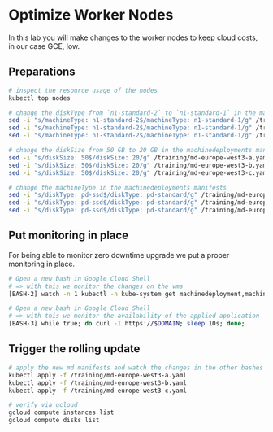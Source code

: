 # Optimize Worker Nodes

In this lab you will make changes to the worker nodes to keep cloud costs, in our case GCE, low.

## Preparations

```bash
# inspect the resource usage of the nodes
kubectl top nodes

# change the diskType from `n1-standard-2` to `n1-standard-1` in the machinedeployments manifests
sed -i "s/machineType: n1-standard-2$/machineType: n1-standard-1/g" /training/md-europe-west3-a.yaml
sed -i "s/machineType: n1-standard-2$/machineType: n1-standard-1/g" /training/md-europe-west3-b.yaml
sed -i "s/machineType: n1-standard-2$/machineType: n1-standard-1/g" /training/md-europe-west3-c.yaml

# change the diskSize from 50 GB to 20 GB in the machinedeployments manifests
sed -i "s/diskSize: 50$/diskSize: 20/g" /training/md-europe-west3-a.yaml
sed -i "s/diskSize: 50$/diskSize: 20/g" /training/md-europe-west3-b.yaml
sed -i "s/diskSize: 50$/diskSize: 20/g" /training/md-europe-west3-c.yaml

# change the machineType in the machinedeployments manifests
sed -i "s/diskType: pd-ssd$/diskType: pd-standard/g" /training/md-europe-west3-a.yaml
sed -i "s/diskType: pd-ssd$/diskType: pd-standard/g" /training/md-europe-west3-b.yaml
sed -i "s/diskType: pd-ssd$/diskType: pd-standard/g" /training/md-europe-west3-c.yaml
```

## Put monitoring in place

For being able to monitor zero downtime upgrade we put a proper monitoring in place.

```bash
# Open a new bash in Google Cloud Shell
# => with this we monitor the changes on the vms
[BASH-2] watch -n 1 kubectl -n kube-system get machinedeployment,machineset,machines,nodes

# Open a new bash in Google Cloud Shell
# => with this we monitor the availability of the applied application
[BASH-3] while true; do curl -I https://$DOMAIN; sleep 10s; done;
```

## Trigger the rolling update

```bash
# apply the new md manifests and watch the changes in the other bashes
kubectl apply -f /training/md-europe-west3-a.yaml
kubectl apply -f /training/md-europe-west3-b.yaml
kubectl apply -f /training/md-europe-west3-c.yaml

# verify via gcloud
gcloud compute instances list
gcloud compute disks list
```

